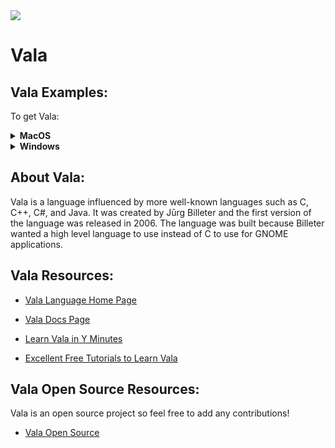<img src="https://raw.githubusercontent.com/rtoal/polyglot/master/docs/resources/vala-logo-64.png">

# Vala

## Vala Examples:

To get Vala:
<details><summary><b>MacOS</b></summary>
  
<br />In your terminal (Mac Terminal): <br />

  ```sh
    $ brew install vala
  ```  
 </details>
<details><summary><b>Windows</b></summary>
  
<br />In your terminal (Command Prompt or Shell): <br />

  ```sh
    $ valac hello.vala
  ```  
</details>

## About Vala:

Vala is a language influenced by more well-known languages such as C, C++, C#, and Java. It was created by Jūrg Billeter and the first version of the language was released in 2006. The language was built because Billeter wanted a high level language to use instead of C to use for GNOME applications.


## Vala Resources:

- [Vala Language Home Page](https://vala.dev)

- [Vala Docs Page](https://wiki.gnome.org/Projects/Vala/Documentation)

- [Learn Vala in Y Minutes](https://learnxinyminutes.com/docs/vala/)

- [Excellent Free Tutorials to Learn Vala](https://www.linuxlinks.com/excellent-free-tutorials-learn-vala/)


## Vala Open Source Resources:

Vala is an open source project so feel free to add any contributions!

- [Vala Open Source](https://github.com/GNOME/vala)